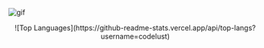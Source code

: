 ![gif](https://giffiles.alphacoders.com/822/8223.gif)

<center>![Top Languages](https://github-readme-stats.vercel.app/api/top-langs?username=codelust)</center>
